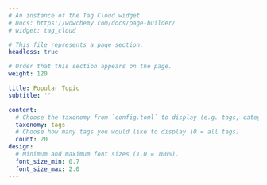 ```yaml
---
# An instance of the Tag Cloud widget.
# Docs: https://wowchemy.com/docs/page-builder/
# widget: tag_cloud

# This file represents a page section.
headless: true

# Order that this section appears on the page.
weight: 120

title: Popular Topic
subtitle: ''

content:
  # Choose the taxonomy from `config.toml` to display (e.g. tags, categories)
  taxonomy: tags
  # Choose how many tags you would like to display (0 = all tags)
  count: 20
design:
  # Minimum and maximum font sizes (1.0 = 100%).
  font_size_min: 0.7
  font_size_max: 2.0
---
```

